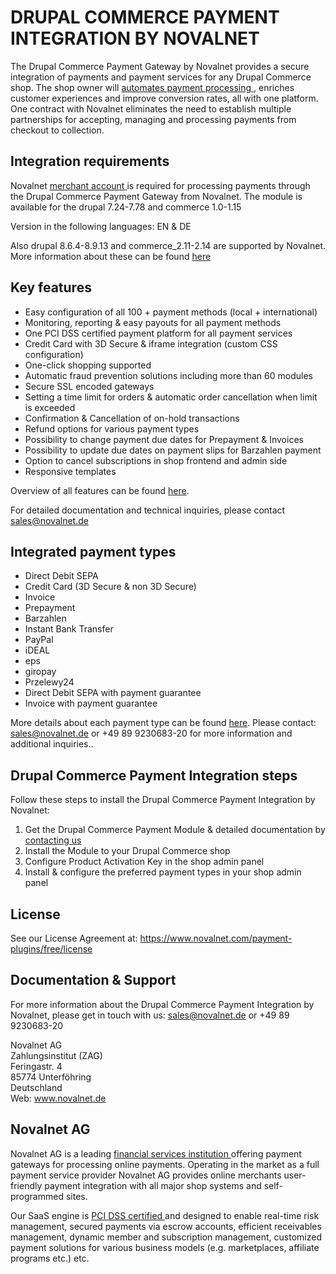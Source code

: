 # DRUPAL COMMERCE PAYMENT INTEGRATION BY NOVALNET
The Drupal Commerce Payment Gateway by Novalnet provides a secure integration of payments and payment services for any Drupal Commerce shop. The shop owner will <a href= "https://www.novalnet.de/produkte"> automates payment processing </a>, enriches customer experiences and improve conversion rates, all with one platform. One contract with Novalnet eliminates the need to establish multiple partnerships for accepting, managing and processing payments from checkout to collection. 

## Integration requirements
Novalnet <a href= "https://www.novalnet.de/"> merchant account </a> is required for processing payments through the Drupal Commerce Payment Gateway from Novalnet. The module is available for the drupal 7.24-7.78 and commerce 1.0-1.15

Version in the following languages: EN & DE 

Also drupal 8.6.4-8.9.13 and commerce_2.11-2.14 are supported by Novalnet. 
More information about these can be found <a href= "https://www.novalnet.de/modul/drupalcommerce-payment-module"> here </a>

## Key features 
* Easy configuration of all 100 + payment methods (local + international) 
* Monitoring, reporting & easy payouts for all payment methods
* One PCI DSS certified payment platform for all payment services
* Credit Card with 3D Secure & iframe integration (custom CSS configuration)
* One-click shopping supported
* Automatic fraud prevention solutions including more than 60 modules
* Secure SSL encoded gateways
* Setting a time limit for orders & automatic order cancellation when limit is exceeded
* Confirmation & Cancellation of on-hold transactions
* Refund options for various payment types
* Possibility to change payment due dates for Prepayment & Invoices
* Possibility to update due dates on payment slips for Barzahlen payment
* Option to cancel subscriptions  in shop frontend and admin side
* Responsive templates

Overview of all features can be found <a href= "https://www.novalnet.de/produkte">here</a>.

For detailed documentation and technical inquiries, please contact <a href="mailto:sales@novalnet.de"> sales@novalnet.de </a>

## Integrated payment types
* Direct Debit SEPA
* Credit Card (3D Secure & non 3D Secure)
* Invoice
* Prepayment
* Barzahlen
* Instant Bank Transfer
* PayPal
* iDEAL
* eps
* giropay
* Przelewy24
* Direct Debit SEPA with payment guarantee
* Invoice with payment guarantee

More details about each payment type can be found <a href= "https://www.novalnet.de/zahlungsabwicklung">here</a>. Please contact: <a 
href="mailto:sales@novalnet.de"> sales@novalnet.de </a> or +49 89 9230683-20 for more information and additional inquiries..

## Drupal Commerce Payment Integration steps
Follow these steps to install the Drupal Commerce Payment Integration by Novalnet:

1. Get the Drupal Commerce Payment Module & detailed documentation by <a href=  "https://www.novalnet.de/kontakt/sales"> contacting us </a>
2. Install the Module to your Drupal Commerce shop
3. Configure Product Activation Key in the shop admin panel
4. Install & configure the preferred payment types in your shop admin panel

## License
See our License Agreement at: https://www.novalnet.com/payment-plugins/free/license </a>

## Documentation & Support

For more information about the Drupal Commerce Payment Integration by Novalnet, please get in touch with us: <a href="mailto:sales@novalnet.de"> sales@novalnet.de or +49 89 9230683-20

Novalnet AG<br>
Zahlungsinstitut (ZAG)<br>
Feringastr. 4<br>
85774 Unterföhring<br>
Deutschland<br>
Web: <a href= "https://www.novalnet.de/"> www.novalnet.de </a>

## Novalnet AG

Novalnet AG is a leading <a href="https://www.novalnet.de/zahlungsinstitut"> financial services institution </a> offering payment gateways for processing online payments. Operating in the market as a full payment service provider Novalnet AG provides online merchants user-friendly payment integration with all major shop systems and self-programmed sites.

Our SaaS engine is <a href="https://www.novalnet.de/pci-dss-zertifizierung"> PCI DSS certified </a> and designed to enable real-time risk management, secured payments via escrow accounts, efficient receivables management, dynamic member and subscription management, customized payment solutions for various business models (e.g. marketplaces, affiliate programs etc.) etc.
